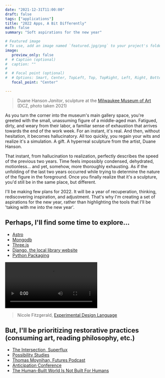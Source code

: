 ```yaml
---
date: "2021-12-31T11:00:00"
draft: false
tags: ["applications"]
title: "2022 Apps, A Bit Differently"
math: false
summary: "Soft aspirations for the new year"

# Featured image
# To use, add an image named `featured.jpg/png` to your project's folder.
image:
   preview_only: false
#  # Caption (optional)
#  caption: ""
#
#  # Focal point (optional)
#  # Options: Smart, Center, TopLeft, Top, TopRight, Left, Right, BottomLeft, #Bottom, BottomRight
   focal_point: "Center"

---
```


> Duane Hanson *Janitor*, sculpture at the [Milwaukee Museum of Art](https://mam.org/) (DCZ, photo taken 2021)

As you turn the corner into the museum's main gallery space, you're greeted with the small, unassuming
figure of a middle-aged man. Fatigued, dirty, and weary from their labor, a familiar sense of
exhaustion that arrives towards the end of the work week. For an instant, it's real. And then, without hesitation,
it becomes hallucinatory. All too quickly, you regain your wits and realize it's a simulation. A gift.
A hyperreal sculpture from the artist, Duane Hanson.

That instant, from hallucination to realization, perfectly describes the speed of the previous two years.
Time feels impossibly condensed, dehydrated, motionless... and yet, somehow, more thoroughly exhausting.
As if the unfolding of the last two years occurred while trying to determine the  nature of the figure
in the foreground. Once you finally realize that it's a sculpture, you'd still be in the same place, but different.

I'll be making few plans for 2022. It will be a year of recuperation, thinking, rediscovering inspiration,
and adjustment. That's why I'm creating a set of aspirations for the new year, rather than highlighting
the tools that I'll be 'taking with me into the new year'.

## Perhaps, I'll find some time to explore...
* [Astro](https://docs.astro.build/getting-started/)
* [Mongodb](https://www.mongodb.com/)
* [Three.js](https://threejs.org/)
* [Django, the local library website](https://developer.mozilla.org/en-US/docs/Learn/Server-side/Django/Tutorial_local_library_website)
* [Python Packaging](https://antonz.org/python-packaging/)

<video type="video/mp4" src="https://video.twimg.com/tweet_video/E90y027VgAAhMLa.mp4" controls="true" autoplay="true" loop="true" crossorigin="anonymous"></video>

> Nicole Fitzgerald, [Experimental Design Language](https://twitter.com/ninklefitz/status/1431356230056828930)

## But, I'll be prioritizing restorative practices (consuming art, reading philosophy, etc.)
* [The Intersection, Superflux](http://the-intersection.io/)
* [Possibility Studies](https://possibilitystudies.org/)
* [Thomas Moynihan, Futures Podcast](https://futurespodcast.net/episodes/37-thomasmoynihan)
* [Anticipation Conference](http://anticipationconference.org/)
* [The Human-Built World Is Not Built For Humans](https://theconvivialsociety.substack.com/p/the-human-built-world-is-not-built?token=eyJ1c2VyX2lkIjo0MzEwMDA1MywicG9zdF9pZCI6NDM5MzA4MjgsIl8iOiJOVFEwSCIsImlhdCI6MTY0MDM2MTk0MiwiZXhwIjoxNjQwMzY1NTQyLCJpc3MiOiJwdWItNjk4MCIsInN1YiI6InBvc3QtcmVhY3Rpb24ifQ.xnYFQq8Ss_GuHONzJwzHs9cfnQtskgYM7OLPyPiB2iE)
